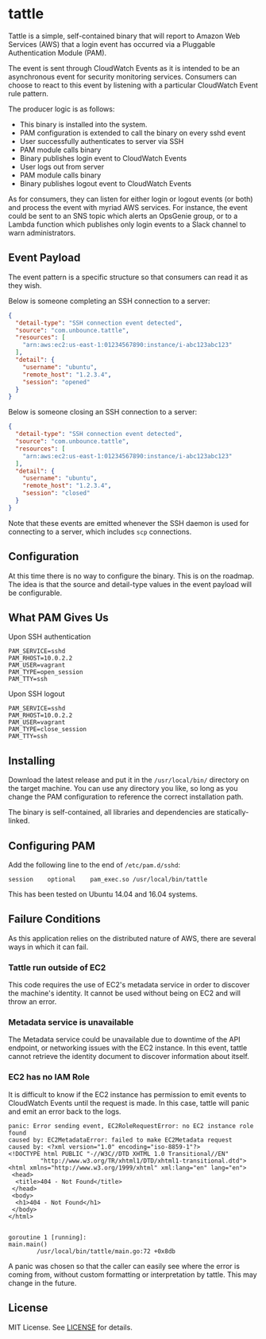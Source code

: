 # tattle

Tattle is a simple, self-contained binary that will report to Amazon Web
Services (AWS) that a login event has occurred via a Pluggable
Authentication Module (PAM).

The event is sent through CloudWatch Events as it is intended to be an
asynchronous event for security monitoring services.  Consumers can
choose to react to this event by listening with a particular CloudWatch
Event rule pattern.

The producer logic is as follows:
* This binary is installed into the system.
* PAM configuration is extended to call the binary on every sshd event
* User successfully authenticates to server via SSH
* PAM module calls binary
* Binary publishes login event to CloudWatch Events
* User logs out from server
* PAM module calls binary
* Binary publishes logout event to CloudWatch Events

As for consumers, they can listen for either login or logout events (or
both) and process the event with myriad AWS services.  For instance, the
event could be sent to an SNS topic which alerts an OpsGenie group, or
to a Lambda function which publishes only login events to a Slack
channel to warn administrators.

## Event Payload

The event pattern is a specific structure so that consumers can read it
as they wish.

Below is someone completing an SSH connection to a server:

```json
{
  "detail-type": "SSH connection event detected",
  "source": "com.unbounce.tattle",
  "resources": [
    "arn:aws:ec2:us-east-1:01234567890:instance/i-abc123abc123"
  ],
  "detail": {
    "username": "ubuntu",
    "remote_host": "1.2.3.4",
    "session": "opened"
  }
}
```

Below is someone closing an SSH connection to a server:

```json
{
  "detail-type": "SSH connection event detected",
  "source": "com.unbounce.tattle",
  "resources": [
    "arn:aws:ec2:us-east-1:01234567890:instance/i-abc123abc123"
  ],
  "detail": {
    "username": "ubuntu",
    "remote_host": "1.2.3.4",
    "session": "closed"
  }
}
```

Note that these events are emitted whenever the SSH daemon is used for
connecting to a server, which includes `scp` connections.

## Configuration

At this time there is no way to configure the binary.  This is on the
roadmap.  The idea is that the source and detail-type values in the event
payload will be configurable.

## What PAM Gives Us

Upon SSH authentication
```
PAM_SERVICE=sshd
PAM_RHOST=10.0.2.2
PAM_USER=vagrant
PAM_TYPE=open_session
PAM_TTY=ssh
```

Upon SSH logout
```
PAM_SERVICE=sshd
PAM_RHOST=10.0.2.2
PAM_USER=vagrant
PAM_TYPE=close_session
PAM_TTY=ssh
```

## Installing

Download the latest release and put it in the `/usr/local/bin/` directory
on the target machine.  You can use any directory you like, so long as you
change the PAM configuration to reference the correct installation path.

The binary is self-contained, all libraries and dependencies are
statically-linked.

## Configuring PAM

Add the following line to the end of `/etc/pam.d/sshd`:

```
session    optional    pam_exec.so /usr/local/bin/tattle
```

This has been tested on Ubuntu 14.04 and 16.04 systems.

## Failure Conditions

As this application relies on the distributed nature of AWS, there are several ways in which it can fail.

### Tattle run outside of EC2

This code requires the use of EC2's metadata service in order to discover
the machine's identity.  It cannot be used without being on EC2 and will
throw an error.

### Metadata service is unavailable

The Metadata service could be unavailable due to downtime of the API endpoint, or networking issues with the EC2 instance.  In this event, tattle cannot retrieve the identity document to discover information about itself.

### EC2 has no IAM Role

It is difficult to know if the EC2 instance has permission to emit events to CloudWatch Events until the request is made.  In this case, tattle will panic and emit an error back to the logs.

```
panic: Error sending event, EC2RoleRequestError: no EC2 instance role found
caused by: EC2MetadataError: failed to make EC2Metadata request
caused by: <?xml version="1.0" encoding="iso-8859-1"?>
<!DOCTYPE html PUBLIC "-//W3C//DTD XHTML 1.0 Transitional//EN"
         "http://www.w3.org/TR/xhtml1/DTD/xhtml1-transitional.dtd">
<html xmlns="http://www.w3.org/1999/xhtml" xml:lang="en" lang="en">
 <head>
  <title>404 - Not Found</title>
 </head>
 <body>
  <h1>404 - Not Found</h1>
 </body>
</html>


goroutine 1 [running]:
main.main()
        /usr/local/bin/tattle/main.go:72 +0x8db
```

A panic was chosen so that the caller can easily see where the error is
coming from, without custom formatting or interpretation by tattle.  This
may change in the future.

## License

MIT License.  See [LICENSE](LICENSE) for details.

